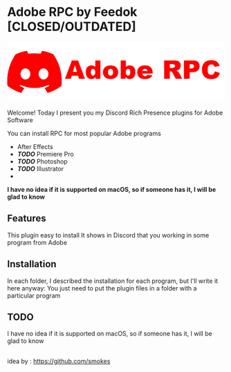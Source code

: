 # Adobe RPC by Feedok [CLOSED/OUTDATED]

![N|Solid](https://github.com/FeedokTV/AdobeRPC/blob/main/logo.png?raw=true)

Welcome! Today I present you my Discord Rich Presence plugins for Adobe Software

You can install RPC for most popular Adobe programs 

- After Effects
- ***TODO*** Premiere Pro
- ***TODO*** Photoshop
- ***TODO*** Illustrator
- 

**I have no idea if it is supported on macOS, so if someone has it, I will be glad to know**

## Features

This plugin easy to install
It shows in Discord that you working in some program from Adobe

## Installation 

In each folder, I described the installation for each program, but I'll write it here anyway: You just need to put the plugin files in a folder with a particular program 

## TODO

I have no idea if it is supported on macOS, so if someone has it, I will be glad to know

##

idea by : https://github.com/smokes
